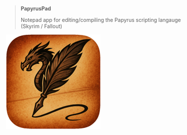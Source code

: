 > **PapyrusPad**
>
> Notepad app for editing/compiling the Papyrus scripting langauge (Skyrim / Fallout)

![PapyrusPad](resources/images/icon/icon-256.png)